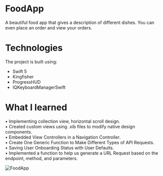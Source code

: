 # FoodApp

A beautiful food app that gives a description of different dishes. You can even place an order and view your orders.

# Technologies
The project is built using:
* Swift 5 
* Kingfisher
* ProgressHUD
* IQKeyboardManagerSwift

# What I learned

•	Implementing collection view, horizontal scroll design.\
•	Created custom views using .xib files to modify native design components.\
•	Embedded View Controllers in a Navigation Controller.\
•	Create One Generic Function to Make Different Types of API Requests.\
•	Saving User Onboarding Status with User Defaults.\
•	Implemented a function to help us generate a URL Request based on the endpoint, method, and parameters.




<img alt = "FoodApp" src = "https://github.com/SukhrajBirSingh/FoodApp/blob/main/foodApp.png?raw=true">
 
